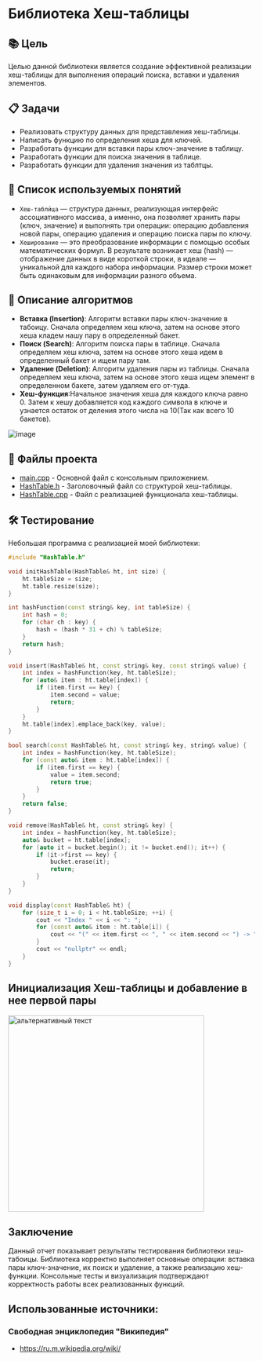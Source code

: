 # Библиотека Хеш-таблицы

## 📚 Цель

Целью данной библиотеки является создание эффективной реализации хеш-таблицы для выполнения операций поиска, вставки и удаления элементов.

## 📋 Задачи

- Реализовать структуру данных для представления хеш-таблицы.
- Написать функцию по определения хеша для ключей.
- Разработать функции для вставки пары ключ-значение в таблицу.
- Разработать функции для поиска значения в таблице.
- Разработать функции для удаления значения из таблтцы.

## 🧠 Список используемых понятий

- `Хеш-табли́ца` — структура данных, реализующая интерфейс ассоциативного массива, а именно, она позволяет хранить пары (ключ, значение) и выполнять три операции: операцию добавления новой пары, операцию удаления и операцию поиска пары по ключу. 
- `Хеширование` — это преобразование информации с помощью особых математических формул. В результате возникает хеш (hash) — отображение данных в виде короткой строки, в идеале — уникальной для каждого набора информации. Размер строки может быть одинаковым для информации разного объема.

## 📖 Описание алгоритмов

- **Вставка (Insertion)**: Алгоритм вставки пары ключ-значение в табоицу. Сначала определяем хеш ключа, затем на основе этого хеша кладем нашу пару в определенный бакет.
- **Поиск (Search)**: Алгоритм поиска пары в таблице. Сначала определяем хеш ключа, затем на основе этого хеша идем в определенный бакет и ищем пару там.
- **Удаление (Deletion)**: Алгоритм удаления пары из таблицы. Сначала определяем хеш ключа, затем на основе этого хеша ищем элемент в определенном бакете, затем удаляем его от-туда.
- **Хеш-функция**:Начальное значения хеша для каждого ключа равно 0. Затем к хешу добавляется код каждого символа в ключе и узнается остаток от деления этого числа на 10(Так как всего 10 бакетов).
  
![image]()

## 📂 Файлы проекта

- [main.cpp](./main.cpp) - Основной файл с консольным приложением.
- [HashTable.h](./HashTable.h) - Заголовочный файл со структурой хеш-таблицы.
- [HashTable.cpp](./HashTable.cpp) - Файл с реализацией функционала хеш-таблицы.

## 🛠️ Тестирование
Небольшая программа с реализацией моей библиотеки:
```cpp
#include "HashTable.h"

void initHashTable(HashTable& ht, int size) {
    ht.tableSize = size;
    ht.table.resize(size);
}

int hashFunction(const string& key, int tableSize) {
    int hash = 0;
    for (char ch : key) {
        hash = (hash * 31 + ch) % tableSize;
    }
    return hash;
}

void insert(HashTable& ht, const string& key, const string& value) {
    int index = hashFunction(key, ht.tableSize);
    for (auto& item : ht.table[index]) {
        if (item.first == key) {
            item.second = value;
            return;
        }
    }
    ht.table[index].emplace_back(key, value);
}

bool search(const HashTable& ht, const string& key, string& value) {
    int index = hashFunction(key, ht.tableSize);
    for (const auto& item : ht.table[index]) {
        if (item.first == key) {
            value = item.second;
            return true;
        }
    }
    return false;
}

void remove(HashTable& ht, const string& key) {
    int index = hashFunction(key, ht.tableSize);
    auto& bucket = ht.table[index];
    for (auto it = bucket.begin(); it != bucket.end(); it++) {
        if (it->first == key) {
            bucket.erase(it);
            return;
        }
    }
}

void display(const HashTable& ht) {
    for (size_t i = 0; i < ht.tableSize; ++i) {
        cout << "Index " << i << ": ";
        for (const auto& item : ht.table[i]) {
            cout << "(" << item.first << ", " << item.second << ") -> ";
        }
        cout << "nullptr" << endl;
    }
}

```
## Инициализация Хеш-таблицы и добавление в нее первой пары
<img src="https://github.com/iis-42x70x/RPIIS/blob/Неводниченко_М/sem2/lab1/screens/IMAGE%202025-03-09%2017%3A42%3A07.jpg" alt="альтернативный текст" width ="400" height = "400" >


## Заключение
Данный отчет показывает результаты тестирования библиотеки хеш-табоицы. Библиотека корректно выполняет основные операции: вставка пары ключ-значение, их поиск и удаление, а также реализацию хеш-функции. Консольные тесты и визуализация подтверждают корректность работы всех реализованных функций.

## Использованные источники:

### Свободная энциклопедия "Википедия"
- https://ru.m.wikipedia.org/wiki/

